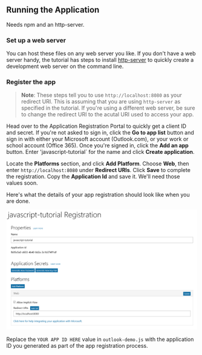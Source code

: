 
## Running the Application

Needs npm and an http-server. 

### Set up a web server

You can host these files on any web server you like. If you don't have a web server handy, the tutorial has steps to install [http-server](https://www.npmjs.com/package/http-server) to quickly create a development web server on the command line.

### Register the app

> **Note**: These steps tell you to use `http://localhost:8080` as your redirect URI. This is assuming that you are using `http-server` as specified in the tutorial. If you're using a different web server, be sure to change the redirect URI to the acutal URI used to access your app.

Head over to the Application Registration Portal to quickly get a client ID and secret. If you're not asked to sign in, click the **Go to app list** button and sign in with either your Microsoft account (Outlook.com), or your work or school account (Office 365). Once you're signed in, click the **Add an app** button. Enter 'javascript-tutorial` for the name and click **Create application**. 

Locate the **Platforms** section, and click **Add Platform**. Choose **Web**, then enter `http://localhost:8080` under **Redirect URIs**. Click **Save** to complete the registration. Copy the **Application Id** and save it. We'll need those values soon.

Here's what the details of your app registration should look like when you are done.

![The completed app registration](./readme-images/app-registration.PNG)

Replace the `YOUR APP ID HERE` value in `outlook-demo.js` with the application ID you generated as part of the app registration process.
